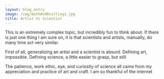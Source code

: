 ```yaml
---
layout: blog_entry
image: /img/mathAndKnitting1.jpg
title: Artist Vs Scientist
---
```


This is an extremely complex topic, but incredibly fun to think about. If there is just one thing I am sure on, it is that scientists and artists, manually, do many time act very similar.  

First of all, generalizing an artist and a scientist is absurd. Defining art, impossible. Defining science, a little easier to grasp, but still 

The patience, work ethic, eye, and curiosity of science all came from my appreciation and practice of art and craft. I am so thankful of the internet 
